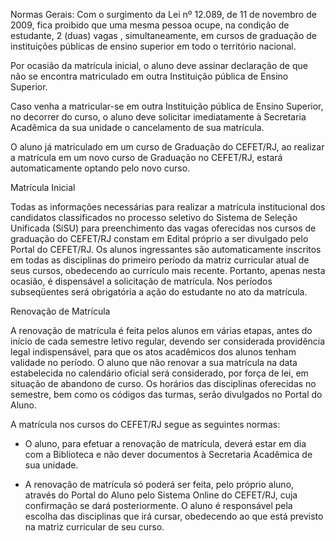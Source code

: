 Normas Gerais:
Com o surgimento da Lei nº 12.089, de 11 de novembro de 2009, fica proibido que uma
mesma pessoa ocupe, na condição de estudante, 2 (duas) vagas , simultaneamente, em cursos
de graduação de instituições públicas de ensino superior em todo o território nacional.

Por ocasião da matrícula inicial, o aluno deve assinar declaração de que não se encontra
matriculado em outra Instituição pública de Ensino Superior.

Caso venha a matricular-se em outra Instituição pública de Ensino Superior, no decorrer do
curso, o aluno deve solicitar imediatamente à Secretaria Acadêmica da sua unidade o cancelamento
de sua matrícula.

O aluno já matriculado em um curso de Graduação do CEFET/RJ, ao realizar a matrícula em
um novo curso de Graduação no CEFET/RJ, estará automaticamente optando pelo novo curso.

Matrícula Inicial

Todas as informações necessárias para realizar a matrícula institucional dos candidatos classificados no processo seletivo do Sistema de Seleção Unificada (SiSU) para preenchimento das vagas oferecidas nos cursos de graduação do CEFET/RJ constam em Edital próprio a ser divulgado pelo Portal do CEFET/RJ.
Os alunos ingressantes são automaticamente inscritos em todas as disciplinas do primeiro período da matriz curricular atual de seus cursos, obedecendo ao currículo mais recente.
Portanto, apenas nesta ocasião, é dispensável a solicitação de matrícula. Nos períodos subseqüentes será obrigatória a ação do estudante no ato da matrícula.

Renovação de Matrícula

A renovação de matrícula é feita pelos alunos em várias etapas, antes do início de cada semestre letivo regular, devendo ser considerada providência legal indispensável, para que os atos acadêmicos dos alunos tenham validade no período. O aluno que não renovar a sua matrícula na data estabelecida no calendário oficial será considerado, por força de lei, em situação de
abandono de curso.
Os horários das disciplinas oferecidas no semestre, bem como os códigos das turmas, serão divulgados no Portal do Aluno.

A matrícula nos cursos do CEFET/RJ segue as seguintes normas:
- O aluno, para efetuar a renovação de matrícula, deverá estar em dia com a Biblioteca e não dever documentos à Secretaria Acadêmica de sua unidade.
  
- A renovação de matrícula só poderá ser feita, pelo próprio aluno, através do Portal do Aluno pelo Sistema Online do CEFET/RJ, cuja confirmação se dará posteriormente. O aluno é responsável pela escolha das disciplinas que irá cursar, obedecendo ao que está previsto na matriz curricular de seu curso.
